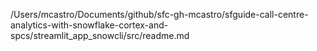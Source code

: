 /Users/mcastro/Documents/github/sfc-gh-mcastro/sfguide-call-centre-analytics-with-snowflake-cortex-and-spcs/streamlit_app_snowcli/src/readme.md